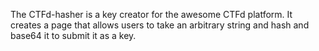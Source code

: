 The CTFd-hasher is a key creator for the awesome CTFd platform. It creates a page that allows users to take an arbitrary string and hash and base64 it to submit it as a key.
